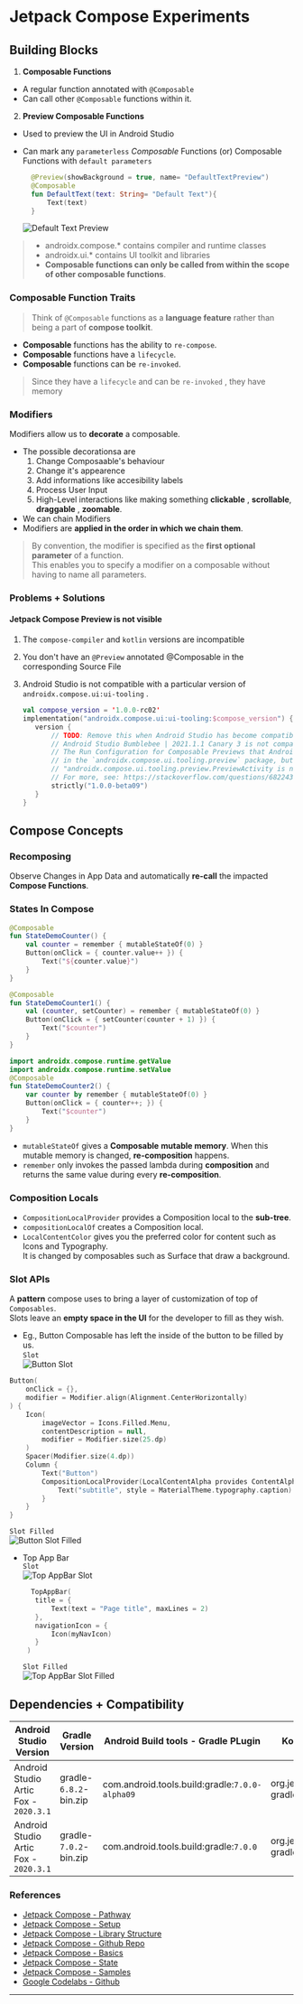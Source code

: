 # Jetpack Compose Experiments

## Building Blocks

1. **Composable Functions**

  - A regular function annotated with `@Composable`
  - Can call other `@Composable` functions within it.

2. **Preview Composable Functions**

  - Used to preview the UI in Android Studio
  - Can mark any `parameterless` *Composable* Functions (or) Composable Functions with `default parameters`

    ```kotlin
      @Preview(showBackground = true, name= "DefaultTextPreview")
      @Composable
      fun DefaultText(text: String= "Default Text"){
          Text(text)
      }
    ```
    ![Default Text Preview][art_default_text_preview]

> - androidx.compose.* contains compiler and runtime classes
> - androidx.ui.* contains UI toolkit and libraries
> - **Composable functions can only be called from within the scope of other composable functions**.

### Composable Function Traits
> Think of `@Composable` functions as a **language feature** rather than being a part of **compose toolkit**.
- **Composable** functions has the ability to `re-compose`.
- **Composable** functions have a `lifecycle`.
- **Composable** functions can be `re-invoked`.
> Since they have a `lifecycle` and can be `re-invoked` , they have memory

### Modifiers

Modifiers allow us to **decorate** a composable.  

- The possible decorationsa are
  1. Change Composaable's behaviour
  2. Change it's appearence
  3. Add informations like accesibility labels
  4. Process User Input
  5. High-Level interactions like making something **clickable** , **scrollable**, **draggable** , **zoomable**.
- We can chain Modifiers
- Modifiers are **applied in the order in which we chain them**.

> By convention, the modifier is specified as the **first optional parameter** of a function.  
> This enables you to specify a modifier on a composable without having to name all parameters.

### Problems + Solutions


#### Jetpack Compose Preview is not visible
   
1. The `compose-compiler` and `kotlin` versions are incompatible
2. You don't have an `@Preview` annotated @Composable in the corresponding Source File  
3. Android Studio is not compatible with a particular version of `androidx.compose.ui:ui-tooling` .
     
     ```kotlin
     val compose_version = '1.0.0-rc02'
     implementation("androidx.compose.ui:ui-tooling:$compose_version") {
        version {
            // TODO: Remove this when Android Studio has become compatible again
            // Android Studio Bumblebee | 2021.1.1 Canary 3 is not compatible with module ui-tooling 1.0.0-rc01 or higher.
            // The Run Configuration for Composable Previews that Android Studio makes expects a PreviewActivity class
            // in the `androidx.compose.ui.tooling.preview` package, but it was moved in 1.0.0-rc01, and thus causes error:
            // "androidx.compose.ui.tooling.preview.PreviewActivity is not an Activity subclass or alias".
            // For more, see: https://stackoverflow.com/questions/68224361/jetpack-compose-cant-preview-after-updating-to-1-0-0-rc01
            strictly("1.0.0-beta09")
        }
    }
     ```

## Compose Concepts 

### Recomposing 

Observe Changes in App Data and automatically **re-call** the impacted **Compose Functions**.

### States In Compose

```kotlin
@Composable
fun StateDemoCounter() {
    val counter = remember { mutableStateOf(0) }
    Button(onClick = { counter.value++ }) {
        Text("${counter.value}")
    }
}

@Composable
fun StateDemoCounter1() {
    val (counter, setCounter) = remember { mutableStateOf(0) }
    Button(onClick = { setCounter(counter + 1) }) {
        Text("$counter")
    }
}

import androidx.compose.runtime.getValue
import androidx.compose.runtime.setValue
@Composable
fun StateDemoCounter2() {
    var counter by remember { mutableStateOf(0) }
    Button(onClick = { counter++; }) {
        Text("$counter")
    }
}
```

- `mutableStateOf` gives a **Composable** __mutable memory__. When this mutable memory is changed, **re-composition** happens.
- `remember` only invokes the passed lambda during **composition** and returns the same value during every **re-composition**.

### Composition Locals

- `CompositionLocalProvider`  provides a Composition local to the **sub-tree**.
- `compositionLocalOf` creates a Composition local. 
- `LocalContentColor` gives you the preferred color for content such as Icons and Typography.  
It is changed by composables such as Surface that draw a background.

### Slot APIs

  A **pattern** compose uses to bring a layer of customization of top of `Composables`.  
  Slots leave an **empty space in the UI** for the developer to fill as they wish.

-  Eg., Button Composable has left the inside of the button to be filled by us.  
  `Slot`    
  ![Button Slot][art_button_slot]  
  ```kotlin
  Button(
      onClick = {},
      modifier = Modifier.align(Alignment.CenterHorizontally)
  ) {
      Icon(
          imageVector = Icons.Filled.Menu,
          contentDescription = null,
          modifier = Modifier.size(25.dp)
      )
      Spacer(Modifier.size(4.dp))
      Column {
          Text("Button")
          CompositionLocalProvider(LocalContentAlpha provides ContentAlpha.medium) {
              Text("subtitle", style = MaterialTheme.typography.caption)
          }
      }
  }
  ```
  `Slot Filled`  
  ![Button Slot Filled][art_button_slot_filled]

-  Top App Bar  
   `Slot`   
   ![Top AppBar Slot][art_topappbar_slot]
   ```kotlin
     TopAppBar(
      title = {
          Text(text = "Page title", maxLines = 2)
      },
      navigationIcon = {
          Icon(myNavIcon)
      }
    )
   ```
   `Slot Filled`  
   ![Top AppBar Slot Filled][art_topappbar_slot_filled]

## Dependencies + Compatibility 

|     Android Studio Version |     Gradle Version    |  Android Build tools - Gradle PLugin | Kotlin Gradle Plugin |   JDK Version   |  Compose Version    |
|           -----            |           -----       |           -----               |     -----       |           -----     | --- |
| Android Studio Artic Fox - `2020.3.1` | gradle-`6.8.2`-bin.zip |     com.android.tools.build:gradle:`7.0.0-alpha09`     | org.jetbrains.kotlin:kotlin-gradle-plugin:`1.4.30` | jdk-`11.0.10`    |     `1.0.0-beta01`    |
| Android Studio Artic Fox - `2020.3.1` | gradle-`7.0.2`-bin.zip | com.android.tools.build:gradle:`7.0.0` | org.jetbrains.kotlin:kotlin-gradle-plugin:`1.5.10` | jdk-`11.0.10` | `1.0.0` (**First Stable Release**) |
### References

- [Jetpack Compose - Pathway][jetpack_compose_pathway]
- [Jetpack Compose - Setup][jetpack_compose_setup]
- [Jetpack Compose - Library Structure][jetpack_compose_library_structure]
- [Jetpack Compose - Github Repo][jetpack_compose_github_repo]
- [Jetpack Compose - Basics][jetpack_compose_basics_codelab]
- [Jetpack Compose - State][jetpack_compose_state_codelab]
- [Jetpack Compose - Samples][jetpack_compose_samples]
- [Google Codelabs - Github][android_compose_codelabs_code]

---
[jetpack_compose_setup]: https://developer.android.com/jetpack/compose/setup
[jetpack_compose_pathway]: https://developer.android.com/courses/pathways/compose
[jetpack_compose_samples]: http://goo.gle/compose-samples
[jetpack_compose_codelabs]: http://goo.gle/compose-codelabs
[jetpack_compose_docs]: http://goo.gle/compose-docs
[jetpack_compose_feedback]: http://goo.gle/compose-feedback
[jetpack_compose_slack]: http://goo.gle/compose-slack

[jetpack_compose_basics_codelab]: https://codelabs.developers.google.com/codelabs/jetpack-compose-basics/
[jetpack_compose_state_codelab]: https://developer.android.com/codelabs/jetpack-compose-state
[android_compose_codelabs_code]: https://github.com/googlecodelabs/android-compose-codelabs
[jetpack_compose_library_structure]: https://developer.android.com/jetpack/androidx/releases/compose-compiler#structure
[jetpack_compose_github_repo]: https://github.com/androidx/androidx
[art_default_text_preview]: demo/art/default_text_preview.png "Default Text Preview"


[art_button_slot]: art/button_slot.png "Button Slot"
[art_button_slot_filled]: art/button_slot_filled.png "Button Slot - Filled"
[art_topappbar_slot]: art/topappbar_slot.png "Top AppBar Slot"
[art_topappbar_slot_filled]: art/topappbar_slot_filled.png "Top AppBar Slot - Filled"
